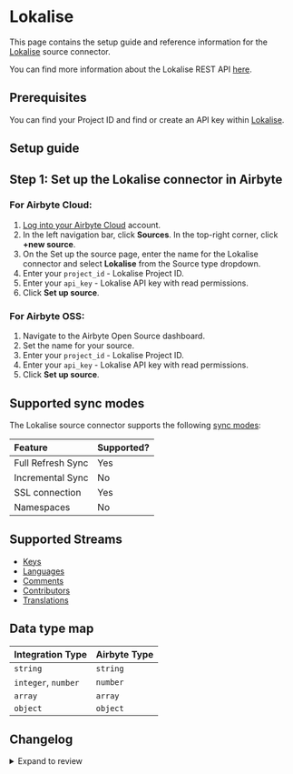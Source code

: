 # Lokalise

This page contains the setup guide and reference information for the [Lokalise](https://lokalise.com/) source connector.

You can find more information about the Lokalise REST API [here](https://developers.lokalise.com/reference/lokalise-rest-api).

## Prerequisites

You can find your Project ID and find or create an API key within [Lokalise](https://docs.lokalise.com/en/articles/1929556-api-tokens).

## Setup guide

## Step 1: Set up the Lokalise connector in Airbyte

### For Airbyte Cloud:

1. [Log into your Airbyte Cloud](https://cloud.airbyte.com/workspaces) account.
2. In the left navigation bar, click **Sources**. In the top-right corner, click **+new source**.
3. On the Set up the source page, enter the name for the Lokalise connector and select **Lokalise** from the Source type dropdown.
4. Enter your `project_id` - Lokalise Project ID.
5. Enter your `api_key` - Lokalise API key with read permissions.
6. Click **Set up source**.

### For Airbyte OSS:

1. Navigate to the Airbyte Open Source dashboard.
2. Set the name for your source.
3. Enter your `project_id` - Lokalise Project ID.
4. Enter your `api_key` - Lokalise API key with read permissions.
5. Click **Set up source**.

## Supported sync modes

The Lokalise source connector supports the following [sync modes](https://docs.airbyte.com/cloud/core-concepts#connection-sync-modes):

| Feature           | Supported? |
| :---------------- | :--------- |
| Full Refresh Sync | Yes        |
| Incremental Sync  | No         |
| SSL connection    | Yes        |
| Namespaces        | No         |

## Supported Streams

- [Keys](https://developers.lokalise.com/reference/list-all-keys)
- [Languages](https://developers.lokalise.com/reference/list-project-languages)
- [Comments](https://developers.lokalise.com/reference/list-project-comments)
- [Contributors](https://developers.lokalise.com/reference/list-all-contributors)
- [Translations](https://developers.lokalise.com/reference/list-all-translations)

## Data type map

| Integration Type    | Airbyte Type |
| :------------------ | :----------- |
| `string`            | `string`     |
| `integer`, `number` | `number`     |
| `array`             | `array`      |
| `object`            | `object`     |

## Changelog

<details>
  <summary>Expand to review</summary>

| Version | Date       | Pull Request                                             | Subject              |
| :------ | :--------- | :------------------------------------------------------- | :------------------- |
| 0.1.8 | 2024-07-13 | [41803](https://github.com/airbytehq/airbyte/pull/41803) | Update dependencies |
| 0.1.7 | 2024-07-10 | [41395](https://github.com/airbytehq/airbyte/pull/41395) | Update dependencies |
| 0.1.6 | 2024-07-09 | [41188](https://github.com/airbytehq/airbyte/pull/41188) | Update dependencies |
| 0.1.5 | 2024-07-06 | [40809](https://github.com/airbytehq/airbyte/pull/40809) | Update dependencies |
| 0.1.4 | 2024-06-25 | [40337](https://github.com/airbytehq/airbyte/pull/40337) | Update dependencies |
| 0.1.3 | 2024-06-22 | [40178](https://github.com/airbytehq/airbyte/pull/40178) | Update dependencies |
| 0.1.2 | 2024-06-06 | [39168](https://github.com/airbytehq/airbyte/pull/39168) | [autopull] Upgrade base image to v1.2.2 |
| 0.1.1 | 2024-05-20 | [38435](https://github.com/airbytehq/airbyte/pull/38435) | [autopull] base image + poetry + up_to_date |
| 0.1.0 | 2022-10-27 | [18522](https://github.com/airbytehq/airbyte/pull/18522) | New Source: Lokalise |

</details>
